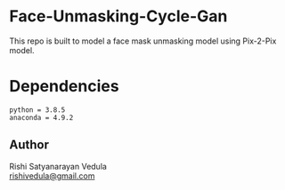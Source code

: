 # Face-Unmasking-Cycle-Gan

This repo is built to model a face mask unmasking model using Pix-2-Pix model.
    
# Dependencies

```
python = 3.8.5
anaconda = 4.9.2
```

## Author
Rishi Satyanarayan Vedula <br />
[rishivedula@gmail.com](rishivedula@gmail.com)

